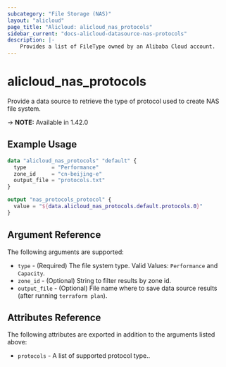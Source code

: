 ```yaml
---
subcategory: "File Storage (NAS)"
layout: "alicloud"
page_title: "Alicloud: alicloud_nas_protocols"
sidebar_current: "docs-alicloud-datasource-nas-protocols"
description: |-
    Provides a list of FileType owned by an Alibaba Cloud account.
---
```


# alicloud\_nas_protocols

Provide  a data source to retrieve the type of protocol used to create NAS file system.

-> **NOTE:** Available in 1.42.0

## Example Usage

```terraform
data "alicloud_nas_protocols" "default" {
  type        = "Performance"
  zone_id     = "cn-beijing-e"
  output_file = "protocols.txt"
}

output "nas_protocols_protocol" {
  value = "${data.alicloud_nas_protocols.default.protocols.0}"
}
```

## Argument Reference

The following arguments are supported:

* `type` - (Required) The file system type. Valid Values: `Performance` and `Capacity`.  
* `zone_id` - (Optional) String to filter results by zone id. 
* `output_file` - (Optional) File name where to save data source results (after running `terraform plan`).

## Attributes Reference

The following attributes are exported in addition to the arguments listed above:

* `protocols` - A list of supported protocol type..
